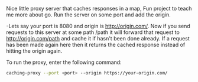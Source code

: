 Nice little proxy server that caches responses in a map, Fun project to teach me more about go. Run the server on some port and add the origin.  

-Lets say your port is 8080 and origin is http://origin.com/. Now if you send requests to this server at some path /path it will forward that request to http://origin.com/path and cache it if hasn't been done already. If a request has been made again here then it returns the cached response instead of hitting the origin again. 

To run the proxy, enter the following command:
```bash
caching-proxy --port <port> --origin https://your-origin.com/